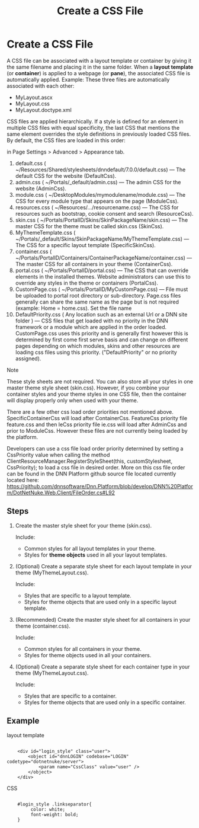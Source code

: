 ﻿---
uid: create-css
locale: en
title: Create a CSS File
dnnversion: 09.02.00
previous-topic: create-container
next-topic: create-doctype-xml
related-topics: themes
links: ["[W3C specifications on cascading and inheritance](https://www.w3.org/TR/css3-cascade/)","[DNN Wiki: DotNetNuke Skins](https://www.dnnsoftware.com/wiki/dotnetnuke-skins)","[DNN Professional Training: Creating HTML Skins](https://www.dnnsoftware.com/services/professional-training/training-videos-subscription/skinning-2-creating-html-skins)"]
---

# Create a CSS File

A CSS file can be associated with a layout template or container by giving it the same filename and placing it in the same folder. When a **layout template** (or **container**) is applied to a webpage (or **pane**), the associated CSS file is automatically applied. Example: These three files are automatically associated with each other:

*   MyLayout.ascx
*   MyLayout.css
*   MyLayout.doctype.xml

CSS files are applied hierarchically. If a style is defined for an element in multiple CSS files with equal specificity, the last CSS that mentions the same element overrides the style definitions in previously loaded CSS files. By default, the CSS files are loaded in this order:

in Page Settings > Advanced > Appearance tab.
1.  default.css ( ~/Resources/Shared/stylesheets/dnndefault/7.0.0/default.css) — The default CSS for the website (DefaultCss).
2.  admin.css ( ~/Portals/_default/admin.css) — The admin CSS for the website (AdminCss).
3.  module.css ( ~/DesktopModules/mymodulename/module.css) — The CSS for every module type that appears on the page (ModuleCss).
4.  resources.css ( ~/Resources/.../resourcename.css) — The CSS for resources such as bootstrap, cookie consent and search (ResourceCss).
5.  skin.css ( ~/Portals/PortalID/Skins/SkinPackageName/skin.css) — The master CSS for the theme must be called skin.css (SkinCss).
6.  MyThemeTemplate.css ( ~/Portals/_default/Skins/SkinPackageName/MyThemeTemplate.css) — The CSS for a specific layout template  (SpecificSkinCss).
7.  container.css ( ~/Portals/PortalID/Containers/ContainerPackageName/container.css) — The master CSS for all containers in your theme (ContainerCss).
8.  portal.css ( ~/Portals/PortalID/portal.css) — The CSS that can override elements in the installed themes. Website administrators can use this to override any styles in the theme or containers (PortalCss).
9.  CustomPage.css ( ~/Portals/PortalID/MyCustomPage.css) —  File must be uploaded to portal root directory or sub-directory.  Page.css files generally can share the same name as the page but is not required (example: Home = home.css). Set the file name 
10.  DefaultPriority.css ( Any location such as an external Url or a DNN site folder ) —  CSS files that get loaded with no priority in the DNN framework or a module which are applied in the order loaded.  CustomPage.css uses this priority and is generally first however this is determined by first come first serve basis and can change on different pages depending on which modules, skins and other resources are loading css files using this priority.  ("DefaultPriority" or no priority assigned).
> [!NOTE]
> These style sheets are not required. You can also store all your styles in one master theme style sheet (skin.css). However, if you combine your container styles and your theme styles in one CSS file, then the container will display properly only when used with your theme.
>
>  There are a few other css load order priorities not mentioned above.  SpecificContainerCss will load after ContainerCss. FeatureCss priority file feature.css and then IeCss priority file ie.css will load after AdminCss and prior to ModuleCss.  However these files are not currently being loaded by the platform.
>
>  Developers can use a css file load order priority determined by setting a CssPriority value when calling the method ClientResourceManager.RegisterStyleSheet(this, customStylesheet, CssPriority); to load a css file in desired order. More on this css file order can be found in the DNN Platform github source file located currently located here: https://github.com/dnnsoftware/Dnn.Platform/blob/develop/DNN%20Platform/DotNetNuke.Web.Client/FileOrder.cs#L92

## Steps

1.  Create the master style sheet for your theme (skin.css).

    Include:

    *   Common styles for all layout templates in your theme.
    *   Styles for **theme objects** used in all your layout templates.

2.  (Optional) Create a separate style sheet for each layout template in your theme (MyThemeLayout.css).

    Include:

    *   Styles that are specific to a layout template.
    *   Styles for theme objects that are used only in a specific layout template.

3.  (Recommended) Create the master style sheet for all containers in your theme (container.css).

    Include:

    *   Common styles for all containers in your theme.
    *   Styles for theme objects used in all your containers.

4.  (Optional) Create a separate style sheet for each container type in your theme (MyThemeLayout.css).

    Include:

    *   Styles that are specific to a container.
    *   Styles for theme objects that are used only in a specific container.


## Example

layout template

```

    <div id="login_style" class="user">
        <object id="dnnLOGIN" codebase="LOGIN" codetype="dotnetnuke/server">
            <param name="CssClass" value="user" />
        </object>
    </div>

```

CSS

```

    #login_style .linkseparator{
         color: white;
         font-weight: bold;
    }

```
